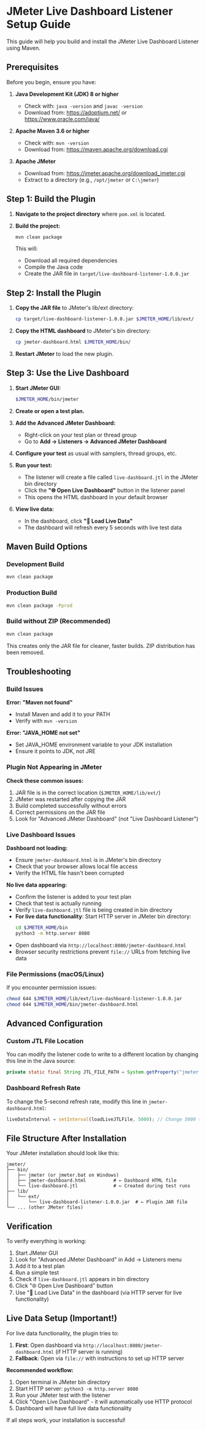 # JMeter Live Dashboard Listener Setup Guide

This guide will help you build and install the JMeter Live Dashboard Listener using Maven.

## Prerequisites

Before you begin, ensure you have:

1. **Java Development Kit (JDK) 8 or higher**
   - Check with: `java -version` and `javac -version`
   - Download from: https://adoptium.net/ or https://www.oracle.com/java/

2. **Apache Maven 3.6 or higher**
   - Check with: `mvn -version`
   - Download from: https://maven.apache.org/download.cgi

3. **Apache JMeter**
   - Download from: https://jmeter.apache.org/download_jmeter.cgi
   - Extract to a directory (e.g., `/opt/jmeter` or `C:\jmeter`)

## Step 1: Build the Plugin

1. **Navigate to the project directory** where `pom.xml` is located.

2. **Build the project:**
   ```bash
   mvn clean package
   ```

   This will:
   - Download all required dependencies
   - Compile the Java code
   - Create the JAR file in `target/live-dashboard-listener-1.0.0.jar`

## Step 2: Install the Plugin

1. **Copy the JAR file** to JMeter's lib/ext directory:
   ```bash
   cp target/live-dashboard-listener-1.0.0.jar $JMETER_HOME/lib/ext/
   ```

2. **Copy the HTML dashboard** to JMeter's bin directory:
   ```bash
   cp jmeter-dashboard.html $JMETER_HOME/bin/
   ```

3. **Restart JMeter** to load the new plugin.

## Step 3: Use the Live Dashboard

1. **Start JMeter GUI:**
   ```bash
   $JMETER_HOME/bin/jmeter
   ```

2. **Create or open a test plan.**

3. **Add the Advanced JMeter Dashboard:**
   - Right-click on your test plan or thread group
   - Go to **Add → Listeners → Advanced JMeter Dashboard**

4. **Configure your test** as usual with samplers, thread groups, etc.

5. **Run your test:**
   - The listener will create a file called `live-dashboard.jtl` in the JMeter bin directory
   - Click the **"🌐 Open Live Dashboard"** button in the listener panel
   - This opens the HTML dashboard in your default browser

6. **View live data:**
   - In the dashboard, click **"📡 Load Live Data"**
   - The dashboard will refresh every 5 seconds with live test data

## Maven Build Options

### Development Build
```bash
mvn clean package
```

### Production Build
```bash
mvn clean package -Pprod
```

### Build without ZIP (Recommended)
```bash
mvn clean package
```
This creates only the JAR file for cleaner, faster builds. ZIP distribution has been removed.

## Troubleshooting

### Build Issues

**Error: "Maven not found"**
- Install Maven and add it to your PATH
- Verify with `mvn -version`

**Error: "JAVA_HOME not set"**
- Set JAVA_HOME environment variable to your JDK installation
- Ensure it points to JDK, not JRE

### Plugin Not Appearing in JMeter

**Check these common issues:**
1. JAR file is in the correct location (`$JMETER_HOME/lib/ext/`)
2. JMeter was restarted after copying the JAR
3. Build completed successfully without errors
4. Correct permissions on the JAR file
5. Look for "Advanced JMeter Dashboard" (not "Live Dashboard Listener")

### Live Dashboard Issues

**Dashboard not loading:**
- Ensure `jmeter-dashboard.html` is in JMeter's bin directory
- Check that your browser allows local file access
- Verify the HTML file hasn't been corrupted

**No live data appearing:**
- Confirm the listener is added to your test plan
- Check that test is actually running
- Verify `live-dashboard.jtl` file is being created in bin directory
- **For live data functionality**: Start HTTP server in JMeter bin directory:
  ```bash
  cd $JMETER_HOME/bin
  python3 -m http.server 8080
  ```
- Open dashboard via `http://localhost:8080/jmeter-dashboard.html`
- Browser security restrictions prevent `file://` URLs from fetching live data

### File Permissions (macOS/Linux)

If you encounter permission issues:
```bash
chmod 644 $JMETER_HOME/lib/ext/live-dashboard-listener-1.0.0.jar
chmod 644 $JMETER_HOME/bin/jmeter-dashboard.html
```

## Advanced Configuration

### Custom JTL File Location

You can modify the listener code to write to a different location by changing this line in the Java source:

```java
private static final String JTL_FILE_PATH = System.getProperty("jmeter.home") + "/bin/live-dashboard.jtl";
```

### Dashboard Refresh Rate

To change the 5-second refresh rate, modify this line in `jmeter-dashboard.html`:

```javascript
liveDataInterval = setInterval(loadLiveJTLFile, 5000); // Change 5000 to desired milliseconds
```

## File Structure After Installation

Your JMeter installation should look like this:

```
jmeter/
├── bin/
│   ├── jmeter (or jmeter.bat on Windows)
│   ├── jmeter-dashboard.html          # ← Dashboard HTML file
│   └── live-dashboard.jtl             # ← Created during test runs
├── lib/
│   └── ext/
│       └── live-dashboard-listener-1.0.0.jar  # ← Plugin JAR file
└── ... (other JMeter files)
```

## Verification

To verify everything is working:

1. Start JMeter GUI
2. Look for "Advanced JMeter Dashboard" in Add → Listeners menu
3. Add it to a test plan
4. Run a simple test
5. Check if `live-dashboard.jtl` appears in bin directory
6. Click "🌐 Open Live Dashboard" button
7. Use "📡 Load Live Data" in the dashboard (via HTTP server for live functionality)

## Live Data Setup (Important!)

For live data functionality, the plugin tries to:
1. **First**: Open dashboard via `http://localhost:8080/jmeter-dashboard.html` (if HTTP server is running)
2. **Fallback**: Open via `file://` with instructions to set up HTTP server

**Recommended workflow:**
1. Open terminal in JMeter bin directory
2. Start HTTP server: `python3 -m http.server 8080`
3. Run your JMeter test with the listener
4. Click "Open Live Dashboard" - it will automatically use HTTP protocol
5. Dashboard will have full live data functionality

If all steps work, your installation is successful!